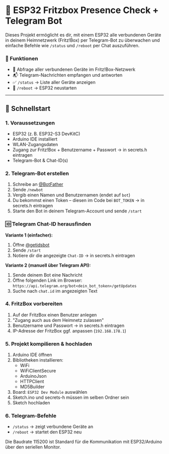 # 📶 ESP32 Fritzbox Presence Check + Telegram Bot

Dieses Projekt ermöglicht es dir, mit einem ESP32 alle verbundenen Geräte in deinem Heimnetzwerk (Fritz!Box) per Telegram-Bot zu überwachen und einfache Befehle wie `/status` und `/reboot` per Chat auszuführen.

### 🔧 Funktionen
- 📡 Abfrage aller verbundenen Geräte im Fritz!Box-Netzwerk
- 📬 Telegram-Nachrichten empfangen und antworten
- ✅ `/status` → Liste aller Geräte anzeigen
- 🔁 `/reboot` → ESP32 neustarten

---

## 🚀 Schnellstart

### 1. Voraussetzungen
- ESP32 (z. B. ESP32-S3 DevKitC)
- Arduino IDE installiert
- WLAN-Zugangsdaten
- Zugang zur Fritz!Box + Benutzername + Passwort → in secrets.h eintragen
- Telegram-Bot & Chat-ID(s)

### 2. Telegram-Bot erstellen
1. Schreibe an [@BotFather](https://t.me/botfather)
2. Sende `/newbot`
3. Vergib einen Namen und Benutzernamen (endet auf `bot`)
4. Du bekommst einen Token – diesen im Code bei `BOT_TOKEN` → in secrets.h eintragen
5. Starte den Bot in deinem Telegram-Account und sende `/start`

### 🆔 Telegram Chat-ID herausfinden

**Variante 1 (einfacher):**
1. Öffne [@getidsbot](https://t.me/getidsbot)
2. Sende `/start`
3. Notiere dir die angezeigte `Chat-ID` → in secrets.h eintragen 

**Variante 2 (manuell über Telegram API):**
1. Sende deinem Bot eine Nachricht
2. Öffne folgenden Link im Browser:  
   `https://api.telegram.org/bot<dein_bot_token>/getUpdates`
3. Suche nach `chat.id` im angezeigten Text

### 4. FritzBox vorbereiten
1. Auf der FritzBox einen Benutzer anlegen
2. "Zugang auch aus dem Heimnetz zulassen"
3. Benutzername und Passwort → in secrets.h eintragen
4. IP-Adresse der FritzBox ggf. anpassen (`192.168.178.1`)

### 5. Projekt kompilieren & hochladen
1. Arduino IDE öffnen
2. Bibliotheken installieren:
   - WiFi
   - WiFiClientSecure
   - ArduinoJson
   - HTTPClient
   - MD5Builder
3. Board: `ESP32 Dev Module` auswählen
4. Sketch.ino und secrets-h müssen im selben Ordner sein
5. Sketch hochladen

### 6. Telegram-Befehle
- `/status` → zeigt verbundene Geräte an
- `/reboot` → startet den ESP32 neu

Die Baudrate 115200 ist Standard für die Kommunikation mit ESP32/Arduino über den seriellen Monitor.
